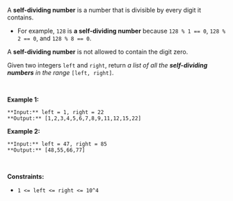 A **self-dividing number** is a number that is divisible by every digit it contains.


* For example, `128` is **a self-dividing number** because `128 % 1 == 0`, `128 % 2 == 0`, and `128 % 8 == 0`.


A **self-dividing number** is not allowed to contain the digit zero.


Given two integers `left` and `right`, return *a list of all the **self-dividing numbers** in the range* `[left, right]`.


 


**Example 1:**



```
**Input:** left = 1, right = 22
**Output:** [1,2,3,4,5,6,7,8,9,11,12,15,22]

```
**Example 2:**



```
**Input:** left = 47, right = 85
**Output:** [48,55,66,77]

```

 


**Constraints:**


* `1 <= left <= right <= 10^4`


